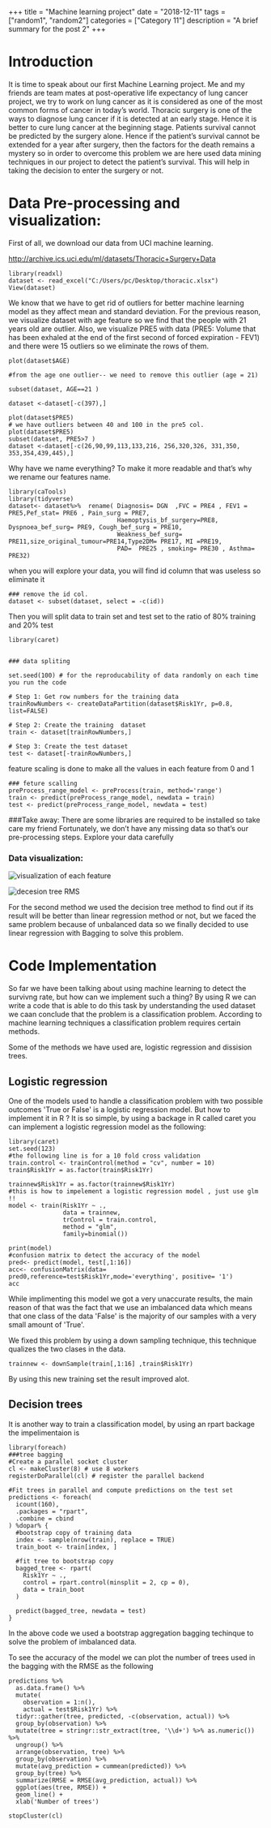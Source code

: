 +++
title = "Machine learning project"
date = "2018-12-11"
tags = ["random1", "random2"]
categories = ["Category 11"]
description = "A brief summary for the post 2"
+++

# Introduction

It is time to speak about our first Machine Learning project. Me and my friends are team mates at post-operative life expectancy of lung cancer project, we try to work on lung cancer as it is considered as one of the most common forms of cancer in today’s world. Thoracic surgery is one of the ways to diagnose lung cancer if it is detected at an early stage. Hence it is better to cure lung cancer at the beginning stage. Patients survival cannot be predicted by the surgery alone. Hence if the patient’s survival cannot be extended for a year after surgery, then the factors for the death remains a mystery so in order to overcome this problem we are here used data mining techniques in our project to detect the patient’s survival. This will help in taking the decision to enter the surgery or not. 

# Data Pre-processing and visualization:
First of all, we download our data from UCI machine learning. 

http://archive.ics.uci.edu/ml/datasets/Thoracic+Surgery+Data

```
library(readxl)
dataset <- read_excel("C:/Users/pc/Desktop/thoracic.xlsx")
View(dataset)

```
We know that we have to get rid of outliers for better machine learning model as they affect mean and standard deviation. For the previous reason, we visualize dataset with age feature so we find that the people with 21 years old are outlier. Also, we visualize PRE5 with data (PRE5: Volume that has been exhaled at the end of the first second of forced expiration - FEV1) and there were 15 outliers so we eliminate the rows of them. 

```
plot(dataset$AGE)

#from the age one outlier-- we need to remove this outlier (age = 21)

subset(dataset, AGE==21 )

dataset <-dataset[-c(397),] 
```
```
plot(dataset$PRE5)
# we have outliers between 40 and 100 in the pre5 col.
plot(dataset$PRE5)
subset(dataset, PRE5>7 )
dataset <-dataset[-c(26,90,99,113,133,216, 256,320,326, 331,350, 353,354,439,445),] 
```
Why have we name everything? To make it more readable and that’s why we rename our features name. 
```
library(caTools)
library(tidyverse)
dataset<- dataset%>%  rename( Diagnosis= DGN  ,FVC = PRE4 , FEV1 = PRE5,Pef_stat= PRE6 , Pain_surg = PRE7,
                              Haemoptysis_bf_surgery=PRE8, Dyspnoea_bef_surg= PRE9, Cough_bef_surg = PRE10,
                              Weakness_bef_surg= PRE11,size_original_tumour=PRE14,Type2DM= PRE17, MI =PRE19,
                              PAD=  PRE25 , smoking= PRE30 , Asthma= PRE32)
```
when you will explore your data, you will find id column that was useless so eliminate it 
```
### remove the id col.
dataset <- subset(dataset, select = -c(id))
```
Then you will split data to train set and test set to the ratio of 80% training and 20% test
```
library(caret)


### data spliting

set.seed(100) # for the reproducability of data randomly on each time you run the code

# Step 1: Get row numbers for the training data
trainRowNumbers <- createDataPartition(dataset$Risk1Yr, p=0.8, list=FALSE)

# Step 2: Create the training  dataset
train <- dataset[trainRowNumbers,]

# Step 3: Create the test dataset
test <- dataset[-trainRowNumbers,]
```
feature scaling is done to make all the values in each feature from 0 and 1

```
### feture scalling
preProcess_range_model <- preProcess(train, method='range')
train <- predict(preProcess_range_model, newdata = train)
test <- predict(preProcess_range_model, newdata = test)
```
###Take away: 
There are some libraries are required to be installed so take care my friend 
Fortunately, we don’t have any missing data so that’s our pre-processing steps. Explore your data carefully

### Data visualization:
![visualization of each feature](C:\Users\pc\ga_blog\_posts\1.jpg)
 

![decesion tree RMS](C:\Users\pc\ga_blog\_posts\image.jpg)

For the second method we used the decision tree method to find out if its result will be better than linear regression method or not, but we faced the same problem because of unbalanced data so we finally decided to use linear regression with Bagging to solve this problem.

# Code Implementation

So far we have been talking about using machine learning to detect the survivng rate, but how can we implement such a thing?
By using R we can write a code that is able to do this task by understanding the used dataset we caan conclude that the problem is a classification problem. According to machine learning techniques a classification problem requires certain methods.

Some of the methods we have used are, logistic regression and dissision trees.

## Logistic regression

One of the models used to handle a classification problem with two possible outcomes 'True or False' is a logistic regression model. But how to implement it in R ?
It is so simple, by using a backage in R called caret you can implement a logistic regression model as the following: 
```
library(caret)
set.seed(123)
#the following line is for a 10 fold cross validation 
train.control <- trainControl(method = "cv", number = 10)
train$Risk1Yr = as.factor(train$Risk1Yr)

trainnew$Risk1Yr = as.factor(trainnew$Risk1Yr)
#this is how to impelement a logistic regression model , just use glm !!
model <- train(Risk1Yr ~ .,
               data = trainnew,
               trControl = train.control,
               method = "glm",
               family=binomial())

print(model)
#confusion matrix to detect the accuracy of the model
pred<- predict(model, test[,1:16])
acc<- confusionMatrix(data= pred0,reference=test$Risk1Yr,mode='everything', positive= '1')
acc
```
While implimenting this model we got a very unaccurate results, the main reason of that was the fact that we use an imbalanced data which means that one class of the data 'False' is the majority of our samples with a very small amount of 'True'.

We fixed this problem by using a down sampling technique, this technique qualizes the two clases in the data.

```
trainnew <- downSample(train[,1:16] ,train$Risk1Yr)
```
By using this new training set the result improved alot.

## Decision trees

It is another way to train a classification model, by using an rpart backage the impelimentaion is

```
library(foreach)
###tree bagging
#Create a parallel socket cluster
cl <- makeCluster(8) # use 8 workers
registerDoParallel(cl) # register the parallel backend

#Fit trees in parallel and compute predictions on the test set
predictions <- foreach(
  icount(160), 
  .packages = "rpart", 
  .combine = cbind
) %dopar% {
  #bootstrap copy of training data
  index <- sample(nrow(train), replace = TRUE)
  train_boot <- train[index, ]  
  
  #fit tree to bootstrap copy
  bagged_tree <- rpart(
    Risk1Yr ~ ., 
    control = rpart.control(minsplit = 2, cp = 0),
    data = train_boot
  ) 
  
  predict(bagged_tree, newdata = test)
}
```
In the above code we used a bootstrap aggregation bagging techinque to solve the problem of imbalanced data.

To see the accuracy of the model we can plot the number of trees used in the bagging with the RMSE as the following
```
predictions %>%
  as.data.frame() %>%
  mutate(
    observation = 1:n(),
    actual = test$Risk1Yr) %>%
  tidyr::gather(tree, predicted, -c(observation, actual)) %>%
  group_by(observation) %>%
  mutate(tree = stringr::str_extract(tree, '\\d+') %>% as.numeric()) %>%
  ungroup() %>%
  arrange(observation, tree) %>%
  group_by(observation) %>%
  mutate(avg_prediction = cummean(predicted)) %>%
  group_by(tree) %>%
  summarize(RMSE = RMSE(avg_prediction, actual)) %>%
  ggplot(aes(tree, RMSE)) +
  geom_line() +
  xlab('Number of trees')

stopCluster(cl)
```




